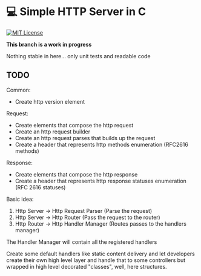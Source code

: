 # :computer: Simple HTTP Server in C

[![MIT License](https://img.shields.io/badge/license-MIT-brightgreen.svg)](https://github.com/sergheevdev/http-server-in-c/blob/main/LICENSE)

**This branch is a work in progress**

Nothing stable in here... only unit tests and readable code

## TODO

Common:

- Create http version element

Request:

- Create elements that compose the http request
- Create an http request builder
- Create an http request parses that builds up the request
- Create a header that represents http methods enumeration (RFC2616 methods)

Response:

- Create elements that compose the http response
- Create a header that represents http response statuses enumeration (RFC 2616 statuses)

Basic idea:

1. Http Server -> Http Request Parser (Parse the request)
2. Http Server -> Http Router (Pass the request to the router)
3. Http Router -> Http Handler Manager (Routes passes to the handlers manager)

The Handler Manager will contain all the registered handlers

Create some default handlers like static content delivery and let developers create their own high level layer
and handle that to some controllers but wrapped in high level decorated "classes", well, here structures.